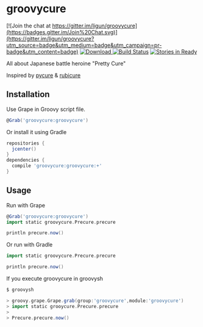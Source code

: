 # groovycure

[![Join the chat at https://gitter.im/ligun/groovycure](https://badges.gitter.im/Join%20Chat.svg)](https://gitter.im/ligun/groovycure?utm_source=badge&utm_medium=badge&utm_campaign=pr-badge&utm_content=badge)
[![Download](https://api.bintray.com/packages/ligun/maven/groovycure/images/download.svg) ](https://bintray.com/ligun/maven/groovycure/_latestVersion)
[![Build Status](https://travis-ci.org/ligun/groovycure.svg?branch=master)](https://travis-ci.org/ligun/groovycure)
[![Stories in Ready](https://badge.waffle.io/ligun/groovycure.svg?label=ready&title=Ready)](http://waffle.io/ligun/groovycure) 

All about Japanese battle heroine "Pretty Cure"

Inspired by [pycure](https://github.com/drillbits/pycure) & [rubicure](https://github.com/sue445/rubicure)

## Installation
Use Grape in Groovy script file.
```groovy
@Grab('groovycure:groovycure')
```

Or install it using Gradle
```groovy
repositories {
  jcenter()
}
dependencies {
  compile 'groovycure:groovycure:+'
}
```

## Usage
Run with Grape
```groovy
@Grab('groovycure:groovycure')
import static groovycure.Precure.precure

println precure.now()
```

Or run with Gradle
```groovy
import static groovycure.Precure.precure

println precure.now()
```
If you execute groovycure in groovysh
```groovy
$ groovysh

> groovy.grape.Grape.grab(group:'groovycure',module:'groovycure')
> import static grooycure.Precure.precure
>
> Precure.precure.now()
```
